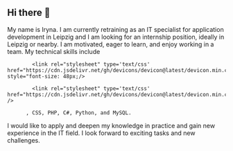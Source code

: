 ## Hi there 👋
My name is Iryna. I am currently retraining as an IT specialist for application development in Leipzig and I am looking for an internship position, ideally in Leipzig or nearby. I am motivated, eager to learn, and enjoy working in a team.
My technical skills include 
           
            
            <link rel="stylesheet" type='text/css' href="https://cdn.jsdelivr.net/gh/devicons/devicon@latest/devicon.min.css" style="font-size: 48px;/>
          
            <link rel="stylesheet" type='text/css' href="https://cdn.jsdelivr.net/gh/devicons/devicon@latest/devicon.min.css" />
          
          , CSS, PHP, C#, Python, and MySQL.
 I would like to apply and deepen my knowledge in practice and gain new experience in the IT field. I look forward to exciting tasks and new challenges.
<!--
**irguk/irguk** is a ✨ _special_ ✨ repository because its `README.md` (this file) appears on your GitHub profile.

Here are some ideas to get you started:

- 🔭 I’m currently working on ...
- 🌱 I’m currently learning ...
- 👯 I’m looking to collaborate on ...
- 🤔 I’m looking for help with ...
- 💬 Ask me about ...
- 📫 How to reach me: ...
- 😄 Pronouns: ...
- ⚡ Fun fact: ...
-->
